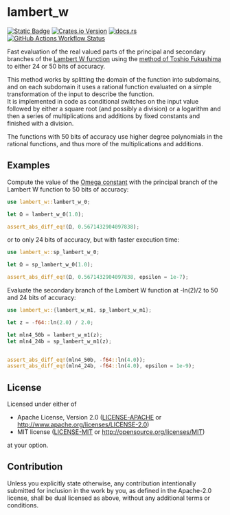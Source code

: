 # lambert_w

[![Static Badge](https://img.shields.io/badge/github-JSorngard%2Flambert__w-8da0cb?logo=github)](https://github.com/JSorngard/lambert_w)
[![Crates.io Version](https://img.shields.io/crates/v/lambert_w?logo=crates.io)](https://crates.io/crates/lambert_w)
[![docs.rs](https://img.shields.io/docsrs/lambert_w?logo=docs.rs)](https://docs.rs/lambert_w/latest/lambert_w/)
[![GitHub Actions Workflow Status](https://img.shields.io/github/actions/workflow/status/JSorngard/lambert_w/rust.yml?logo=github&label=CI)](https://github.com/JSorngard/lambert_w/actions/workflows/rust.yml)

Fast evaluation of the real valued parts of the principal and secondary branches
of the [Lambert W function](https://en.wikipedia.org/wiki/Lambert_W_function)
using the [method of Toshio Fukushima](https://www.researchgate.net/publication/346309410_Precise_and_fast_computation_of_Lambert_W_function_by_piecewise_minimax_rational_function_approximation_with_variable_transformation)
to either 24 or 50 bits of accuracy.

This method works by splitting the domain of the function into subdomains,
and on each subdomain it uses a rational function
evaluated on a simple transformation of the input to describe the function.  
It is implemented in code as conditional switches on the input value followed by
either a square root (and possibly a division) or a logarithm and then a series
of multiplications and additions by fixed constants and finished with a division.

The functions with 50 bits of accuracy use higher degree polynomials in the rational
functions, and thus more of the multiplications and additions.

## Examples

Compute the value of the
[Omega constant](https://en.wikipedia.org/wiki/Omega_constant) with the
principal branch of the Lambert W function to 50 bits of accuracy:

```rust
use lambert_w::lambert_w_0;

let Ω = lambert_w_0(1.0);

assert_abs_diff_eq!(Ω, 0.5671432904097838);
```

or to only 24 bits of accuracy, but with faster execution time:

```rust
use lambert_w::sp_lambert_w_0;

let Ω = sp_lambert_w_0(1.0);

assert_abs_diff_eq!(Ω, 0.5671432904097838, epsilon = 1e-7);
```

Evaluate the secondary branch of the Lambert W function at -ln(2)/2
to 50 and 24 bits of accuracy:

```rust
use lambert_w::{lambert_w_m1, sp_lambert_w_m1};

let z = -f64::ln(2.0) / 2.0;

let mln4_50b = lambert_w_m1(z);
let mln4_24b = sp_lambert_w_m1(z);


assert_abs_diff_eq!(mln4_50b, -f64::ln(4.0));
assert_abs_diff_eq!(mln4_24b, -f64::ln(4.0), epsilon = 1e-9);
```

## License

Licensed under either of

* Apache License, Version 2.0
   ([LICENSE-APACHE](LICENSE-APACHE) or <http://www.apache.org/licenses/LICENSE-2.0>)
* MIT license
   ([LICENSE-MIT](LICENSE-MIT) or <http://opensource.org/licenses/MIT>)

at your option.

## Contribution

Unless you explicitly state otherwise, any contribution intentionally submitted
for inclusion in the work by you, as defined in the Apache-2.0 license, shall be
dual licensed as above, without any additional terms or conditions.
